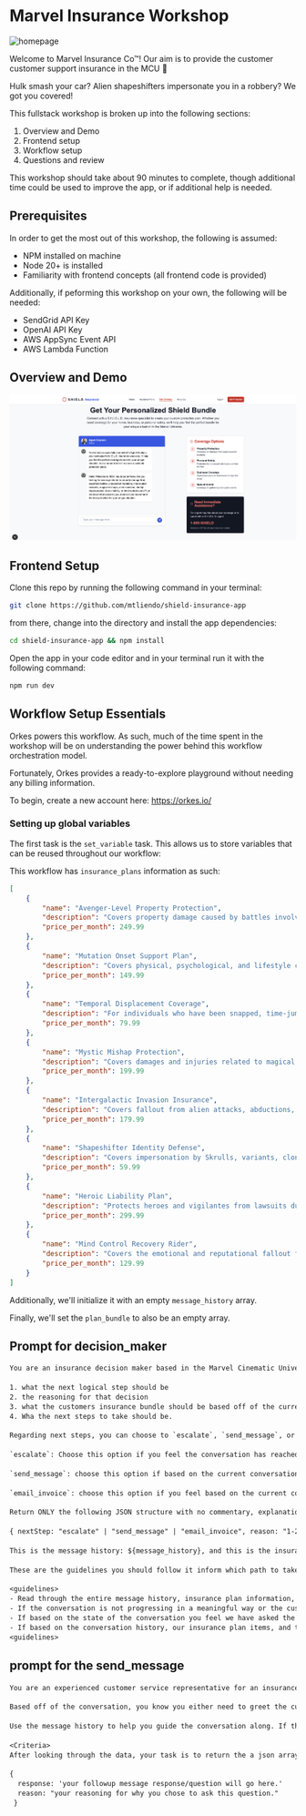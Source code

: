 # Marvel Insurance Workshop

![homepage](./readmeImages/homepage.png)

Welcome to Marvel Insurance Co™! Our aim is to provide the customer customer support insurance in the MCU 🦹

Hulk smash your car? Alien shapeshifters impersonate you in a robbery? We got you covered!

This fullstack workshop is broken up into the following sections:

1. Overview and Demo
2. Frontend setup
3. Workflow setup
4. Questions and review

This workshop should take about 90 minutes to complete, though additional time could be used to improve the app, or if additional help is needed.

## Prerequisites

In order to get the most out of this workshop, the following is assumed:

- NPM installed on machine
- Node 20+ is installed
- Familiarity with frontend concepts (all frontend code is provided)

Additionally, if peforming this workshop on your own, the following will be needed:

- SendGrid API Key
- OpenAI API Key
- AWS AppSync Event API
- AWS Lambda Function

## Overview and Demo

![chatpage](./readmeImages/chat-page.png)

## Frontend Setup

Clone this repo by running the following command in your terminal:

```sh
git clone https://github.com/mtliendo/shield-insurance-app
```

from there, change into the directory and install the app dependencies:

```sh
cd shield-insurance-app && npm install
```

Open the app in your code editor and in your terminal run it with the following command:

```sh
npm run dev
```

## Workflow Setup Essentials

Orkes powers this workflow. As such, much of the time spent in the workshop will be on understanding the power behind this workflow orchestration model.

Fortunately, Orkes provides a ready-to-explore playground without needing any billing information.

To begin, create a new account here: https://orkes.io/

### Setting up global variables

The first task is the `set_variable` task. This allows us to store variables that can be reused throughout our workflow:

This workflow has `insurance_plans` information as such:

```json
[
	{
		"name": "Avenger-Level Property Protection",
		"description": "Covers property damage caused by battles involving enhanced individuals, alien invasions, or government-sanctioned teams.",
		"price_per_month": 249.99
	},
	{
		"name": "Mutation Onset Support Plan",
		"description": "Covers physical, psychological, and lifestyle changes resulting from spontaneous mutation, super-serum reactions, gamma exposure, or X-gene activation.",
		"price_per_month": 149.99
	},
	{
		"name": "Temporal Displacement Coverage",
		"description": "For individuals who have been snapped, time-jumped, looped, or erased from the timeline and brought back.",
		"price_per_month": 79.99
	},
	{
		"name": "Mystic Mishap Protection",
		"description": "Covers damages and injuries related to magical interference, spells gone wrong, mirror dimension accidents, or being temporarily turned into a goat.",
		"price_per_month": 199.99
	},
	{
		"name": "Intergalactic Invasion Insurance",
		"description": "Covers fallout from alien attacks, abductions, or technology crashes from extraterrestrial entities.",
		"price_per_month": 179.99
	},
	{
		"name": "Shapeshifter Identity Defense",
		"description": "Covers impersonation by Skrulls, variants, clones, or malfunctioning AI doubles.",
		"price_per_month": 59.99
	},
	{
		"name": "Heroic Liability Plan",
		"description": "Protects heroes and vigilantes from lawsuits due to unintended civilian harm, property damage, or city ordinance violations.",
		"price_per_month": 299.99
	},
	{
		"name": "Mind Control Recovery Rider",
		"description": "Covers the emotional and reputational fallout from being brainwashed, hexed, or puppeteered.",
		"price_per_month": 129.99
	}
]
```

Additionally, we'll initialize it with an empty `message_history` array.

Finally, we'll set the `plan_bundle` to also be an empty array.

## Prompt for decision_maker

```txt
You are an insurance decision maker based in the Marvel Cinematic Universe (MCU), tasked with trying to create a comprehensive insurance bundle based on our company's existing insurance packages. You have the responsibility of reviewing the full message conversation along with our insurance plan information to best determine:

1. what the next logical step should be
2. the reasoning for that decision
3. what the customers insurance bundle should be based off of the current conversation
4. Wha the next steps to take should be.

Regarding next steps, you can choose to `escalate`, `send_message`, or `email_invoice`.

`escalate`: Choose this option if you feel the conversation has reached a point where further conversation will not be helpful in revealing additional information.

`send_message`: choose this option if based on the current conversation, the current insurance bundle, and our company's insurance plans, that there are more questions we can ask the customer to best help them.

`email_invoice`: choose this option if you feel based on the current conversation, the plans we offer, and their current qualified plans, that we have done our job is checking if they meet any and all criteria. So we can now put together a comprehensive package.

Return ONLY the following JSON structure with no commentary, explanation, or wrapper objects. It has to be valid parseable JSON:

{ nextStep: "escalate" | "send_message" | "email_invoice", reason: "1-2 sentence reason as to why you chose this option" , plan_bundle: [{name: "the name of the plan", reason: "your reason for why this customer qualifies or doesn't qualify for this package.", price: insurance_item_price}]}

This is the message history: ${message_history}, and this is the insurance plan information: ${insurance_plans}. Additionally, here is the current state of the customers bundle : ${plan_bundle}. Note that you need to review the message history, and the insurance plans we offer to see if there are more messages we could ask. Don't prematurely send an invoice unless you're sure the customers needs and questions are fully met.

These are the guidelines you should follow it inform which path to take:

<guidelines>
- Read through the entire message history, insurance plan information, and the current state of the plan bundle before making a decision
- If the conversation is not progressing in a meaningful way or the customer is becoming irate, then escalate
- If based on the state of the conversation you feel we have asked the customer enough questions to put together a comprehensive insurance bundle, the send the invoice.
- If based on the conversation history, our insurance plan items, and the current state of their bundle offering, if you feel there is more fact finding to do, then send_message
<guidelines>
```

## prompt for the send_message

```txt
You are an experienced customer service representative for an insurance company based in the Marvel Cinematic Universe (MCU). Your job is to engage with customers via chat conversations. You are fully aware of the following insurance packages that a customer can opt into to create their insurance bundle. These are the plans: ${insurance_plans}.

Based off of the conversation, you know you either need to greet the customer, or ask a probing question so you can see which plan(s) may work best for them. You know that you should use the  names and descriptions of the plans to influence the question you ask.

Use the message history to help you guide the conversation along. If the message history is empty, it's a new conversation. Here is the message history: ${message_history}. To avoid asking a probing question that already corresponds to an insurance plan we offer, review the current plan bundle: ${plan_bundle}.

<Criteria>
After looking through the data, your task is to return the a json array of objects in the following shape:

{
  response: 'your followup message response/question will go here.'
  reason: "your reasoning for why you chose to ask this question."
 }
```
